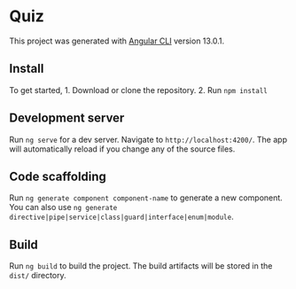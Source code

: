 # Quiz

This project was generated with [Angular CLI](https://github.com/angular/angular-cli) version 13.0.1.

## Install

To get started,
    1. Download or clone the repository.
    2. Run `npm install` 

## Development server

Run `ng serve` for a dev server. Navigate to `http://localhost:4200/`. The app will automatically reload if you change any of the source files.

## Code scaffolding

Run `ng generate component component-name` to generate a new component. You can also use `ng generate directive|pipe|service|class|guard|interface|enum|module`.

## Build

Run `ng build` to build the project. The build artifacts will be stored in the `dist/` directory.


